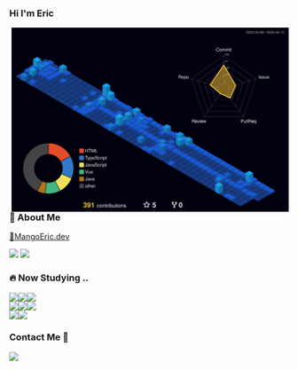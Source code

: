   
### Hi I'm Eric

<img src='./profile-3d-contrib/profile-night-view.svg' width='500px' align="right">
  
### 📄 About Me

<a href="https://mangoeric.dev/" target="_blank">🥭MangoEric.dev</a> <p/>
<a href="https://just09.tistory.com/"><img src="https://img.shields.io/badge/-Blog-%23F7DF1E?style=flat&logo=tistory&logoColor=white&color=000000"/></a>
<a href="https://www.youtube.com/@ericko2875"><img src="https://img.shields.io/badge/-YT-%23F7DF1E?style=flat&logo=youtube&logoColor=white&color=FF0000"/></a>

### 🔥 Now Studying ..

<div style="display: flex;">
  <img src="https://img.shields.io/badge/-JAVASCRIPT-%23F7DF1E?style=flat&logo=javascript&logoColor=white&color=f2df3a" />
  <img src="https://img.shields.io/badge/-TypeScript-%23F7DF1E?style=flat&logo=typescript&logoColor=white&color=3178C6" />
  <img src="https://img.shields.io/badge/-Elixir-%23F7DF1E?style=flat&logo=elixir&logoColor=white&color=4B275F" />
</div>
<div style="display: flex;">
  <img src="https://img.shields.io/badge/-React-%23F7DF1E?style=flat&logo=react&logoColor=white&color=61DAFB" />
  <img src="https://img.shields.io/badge/-NEXT.js-%23F7DF1E?style=flat&logo=nextdotjs&logoColor=white&color=000000" />
  <img src="https://img.shields.io/badge/-Vue.js-%23F7DF1E?style=flat&logo=vuedotjs&logoColor=white&color=4FC08D" />
</div>
<div style="display: flex;">
  <img src="https://img.shields.io/badge/-Nest.js-%23F7DF1E?style=flat&logo=nestjs&logoColor=white&color=E0234E" />
  <img src="https://img.shields.io/badge/-Phoenix-%23F7DF1E?style=flat&logo=phoenixframework&logoColor=white&color=FD4F00" />
</div>

### Contact Me 📮
<a href="mailto:jong@mangoeric.dev"><img src="https://img.shields.io/badge/Email-jong@mangoeric.dev-%23F7DF1E?style=social&logoColor=005FF9&color=005FF9" ></a>
